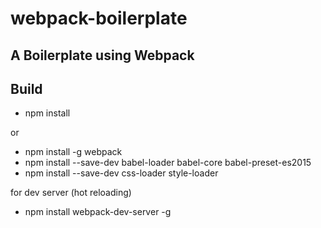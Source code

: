 # webpack-boilerplate
A Boilerplate using Webpack
---
## Build

- npm install 

or


- npm install -g webpack
- npm install --save-dev babel-loader babel-core babel-preset-es2015
- npm install --save-dev css-loader style-loader

for dev server (hot reloading)

- npm install webpack-dev-server -g

